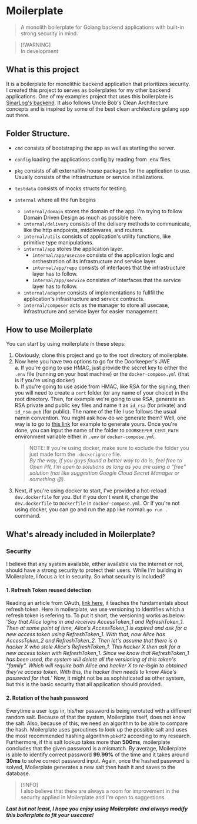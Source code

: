 # Moilerplate
> A monolith boilerplate for Golang backend applications with built-in strong security in mind.

> [!WARNING]<br>
> In development

## What is this project
It is a boilerplate for monolithic backend application that prioritizes security. I created this project to serves as boilerplates for my other backend applications. One of my examples project that uses this boilerplate is [SinarLog's backend](https://github.com/SinarLog/backend). It also follows Uncle Bob's Clean Architecture concepts and is inspired by some of the best clean architecture golang app out there.

## Folder Structure.
- `cmd` consists of bootstraping the app as well as starting the server.

- `config` loading the applications config by reading from .env files.

- `pkg` consists of all external/in-house packages for the application to use. Usually consists of the infrastructure or service initializations.

- `testdata` consists of mocks structs for testing.

- `internal` where all the fun begins<br>
  - `internal/domain` stores the domain of the app. I'm trying to follow Domain Driven Design as much as possible here.<br>
  - `internal/delivery` consists of the delivery methods to communicate, like the http endpoints, middlewares, and routers.<br>
  - `internal/utils` consists of application's utility functions, like primitive type manipulations.<br>
  - `internal/app` stores the application layer.<br>
    - `internal/app/usecase` consists of the application logic and orchestration of its infrastructure and service layer.<br>
    - `internal/app/repo` consists of interfaces that the infrastructure layer has to follow.<br>
    - `internal/app/service` consistes of interfaces that the service layer has to follow.<br>
  - `internal/adapter` consists of implementations to fullfil the application's infrastructure and service contracts.<br>
  - `internal/composer` acts as the manager to store all usecase, infrastructure and service layer for easier management.<br>

## How to use Moilerplate
You can start by using moilerplate in these steps:
1. Obviously, clone this project and go to the root directory of moilerplate.
2. Now here you have two options to go for the Doorkeeper's JWE<br>
    a. If you're going to use HMAC, just provide the secret key to either the `.env` file (running on your host machine) or the `docker-compose.yml` (that is if you're using docker)<br>
    b. If you're going to use aside from HMAC, like RSA for the signing, then you will need to create a `cert` folder (or any name of your choice) in the root directory. Then, for example we're going to use RSA, generate an RSA private and public key files and name it as `id_rsa` (for private) and `id_rsa.pub` (for public). The name of the file I use follows the usual namin convention. You might ask how do we generate them? Well, one way is to go to [this link](https://cryptotools.net/rsagen) for example to generate yours. Once you're done, you can input the name of the folder to `DOORKEEPER_CERT_PATH` environment variable either in `.env` or `docker-compose.yml`.<br>
    > NOTE: If you're using docker, make sure to exclude the folder you just made form the `.dockerignore` file.<br>
    > *By the way, if you guys found a better way to do is, feel free to Open PR, I'm open to solutions as long as you are using a "free" solution (not like suggestion Google Cloud Secret Manager or something 😜).*
3. Next, if you're using docker to start, I've provided a hot-reload `dev.dockerfile` for you. But if you don't want it, change the `dev.dockerfile` to `Dockerfile` in `docker-compose.yml`. Or if you're not using docker, you can go and run the app like normal: `go run .` command.


## What's already included in Moilerplate?
### Security
I believe that any system available, either available via the internet or not, should have a strong security to protect their users. While I'm building in Moilerplate, I focus a lot in security. So what security is included?
#### 1. Refresh Token reused detection
Reading an article from OAuth, [link here](https://auth0.com/blog/refresh-tokens-what-are-they-and-when-to-use-them/), it teaches the fundamentals about refresh token. Here in moilerplate, we use versioning to identifies which a refresh token is refering to. To put it short, the versioning works as below:<br>
'*Say that Alice logins in and receives AccessToken_1 and RefreshToken_1. Then at some point of time, Alice's AccessToken_1 is expired and ask for a new access token using RefreshToken_1. With that, now Alice has AccessToken_2 and RefreshToken_2. Then let's assume that there is a hacker X who stole Alice's RefreshToken_1. This hacker X then ask for a new access token with RefreshToken_1. Since we know that RefreshToken_1 has been used, the system will delete all the versioning of this token's "family". Which will require both Alice and hacker X to re-login to obtained they're access token. With this, the hacker then needs to know Alice's password for that.*'
Now, it might not be as sophisticated as other system, but this is the basic security that all application should provided.
#### 2. Rotation of the hash password
Everytime a user logs in, his/her password is being rerotated with a different random salt. Because of that the system, Moilerplate itself, does not know the salt. Also, because of this, we need an algorithm to be able to compare the hash. Moilerplate uses goroutines to look up the possible salt and uses the most recommended hashing algorithm `pbkdf2` according to my research. Furthermore, if this salt lookup takes more than **500ms**, moilerplate concludes that the given password is a mismatch. By average, Moilerplate is able to identify correct password **99.99%** of the time and it takes around **30ms** to solve correct password input. Again, once the hashed password is solved, Moilerplate generates a new salt then hash it and saves to the database.

> [!INFO]<br>
> I also believe that there are always a room for improvement in the security applied in Moilerplate and I'm open to suggestions.

***Last but not least, I hope you enjoy using Moilerplate and always modify this boilerplate to fit your usecase!***